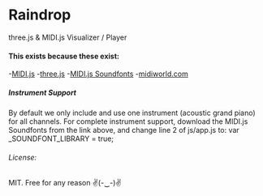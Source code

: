 # Raindrop
three.js & MIDI.js Visualizer / Player
#### This exists because these exist:
-[MIDI.js](https://github.com/mudcube/MIDI.js)
-[three.js](https://github.com/mrdoob/three.js/)
-[MIDI.js Soundfonts](https://github.com/gleitz/midi-js-soundfonts)
-[midiworld.com](http://www.midiworld.com)
##### Instrument Support
By default we only include and use one instrument (acoustic grand piano) for all channels.  For complete instrument support, download the MIDI.js Soundfonts from the link above, and change line 2 of js/app.js to:
    var _SOUNDFONT_LIBRARY = true;
###### License:
MIT.  Free for any reason ✌(-‿-)✌
